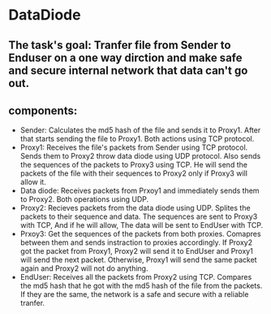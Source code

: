 # DataDiode
## The task's goal: Tranfer file from Sender to Enduser on a one way dirction and make safe and secure internal network that data can't go out.
## components:
- Sender: Calculates the md5 hash of the file and sends it to Proxy1. After that starts sending the file to Proxy1. Both actions using TCP protocol.
- Proxy1: Receives the file's packets from Sender using TCP protocol. Sends them to Proxy2 throw data diode using UDP protocol. Also sends the sequences of the packets to   Proxy3 using TCP. He will send the packets of the file with their sequences to Proxy2 only if Proxy3 will allow it.
- Data diode: Receives packets from Prxoy1 and immediately sends them to Proxy2. Both operations using UDP.
- Proxy2: Recieves packets from the data diode using UDP. Splites the packets to their sequence and data. The sequences are sent to Proxy3 with TCP, And if he will allow,   The data will be sent to EndUser with TCP.   
- Prxoy3: Get the sequences of the packets from both proxies. Comapres between them and sends instraction to proxies accordingly. If Proxy2 got the packet from Proxy1,     Proxy2 will send it to EndUser and Proxy1 will send the next packet. Otherwise, Proxy1 will send the same packet again and Proxy2 will not do anything.
- EndUser: Receives all the packets from Proxy2 using TCP. Compares the md5 hash that he got with the md5 hash of the file from the packets. If they are the same, the       network is a safe and secure with a reliable tranfer. 

